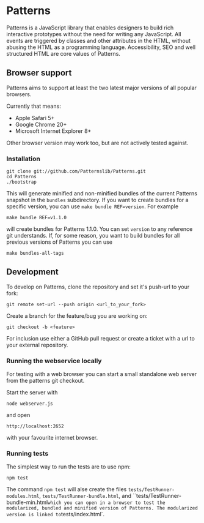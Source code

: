 # Patterns

Patterns is a JavaScript library that enables designers to build rich
interactive prototypes without the need for writing any JavaScript. All events
are triggered by classes and other attributes in the HTML, without abusing the
HTML as a programming language. Accessibility, SEO and well structured HTML are
core values of Patterns.

## Browser support

Patterns aims to support at least the two latest major versions of all popular browsers.

Currently that means:

- Apple Safari 5+
- Google Chrome 20+
- Microsoft Internet Explorer 8+

Other browser version may work too, but are not actively tested against.

### Installation

    git clone git://github.com/Patternslib/Patterns.git
    cd Patterns
    ./bootstrap

This will generate minified and non-minified bundles of the current Patterns
snapshot in the `bundles` subdirectory. If you want to create bundles for a
specific version, you can use `make bundle REF=version`. For example

    make bundle REF=v1.1.0

will create bundles for Patterns 1.1.0. You can set `version` to any reference
git understands. If, for some reason, you want to build bundles for all
previous versions of Patterns you can use

    make bundles-all-tags

## Development

To develop on Patterns, clone the repository and set it's push-url to
your fork:

    git remote set-url --push origin <url_to_your_fork>

Create a branch for the feature/bug you are working on:

    git checkout -b <feature>

For inclusion use either a GitHub pull request or create a ticket with
a url to your external repository.

### Running the webservice locally

For testing with a web browser you can start a small standalone web server from
the patterns git checkout.

Start the server with

    node webserver.js

and open

    http://localhost:2652

with your favourite internet browser.

### Running tests

The simplest way to run the tests are to use npm:

    npm test

The command `npm test` will alse create the files
`tests/TestRunner-modules.html`, `tests/TestRunner-bundle.html`, and
``tests/TestRunner-bundle-min.html` which you can open in a browser to
test the modularized, bundled and minified version of Patterns. The
modularized version is linked to `tests/index.html`.

